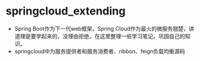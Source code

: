 # springcloud_extending
* Spring Boot作为下一代web框架，Spring Cloud作为最火的微服务翘楚，讲道理是要学起来的，没理由拒绝，在这里整理一些学习笔记，巩固自己的知识。
* springcloud中为服务提供者和服务消费者、ribbon、feign负载均衡源码